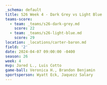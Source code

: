 ```yaml
---
_schema: default
title: S26 Week 4 - Dark Grey vs Light Blue
teams-score:
  - team: _teams/s26-dark-grey.md
    score: 22
  - team: _teams/s26-light-blue.md
    score: 29
location: _locations/carter-baron.md
field: '2'
date: 2024-04-07 09:00:00 -0400
season: 26
week: 4
mvp: Jared L., Luis Cotto
game-ball: Veronica H., Brandon Benjamin
sportsperson: Wyatt Eck, Jaquezz Salary
---
```

